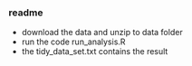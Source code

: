 ### readme
- download the data and unzip to data folder
- run the code run_analysis.R
- the tidy_data_set.txt contains the result

### 
